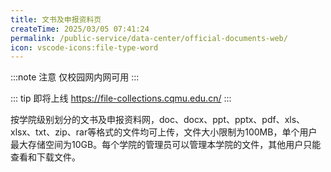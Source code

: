 ```yaml
---
title: 文书及申报资料页
createTime: 2025/03/05 07:41:24
permalink: /public-service/data-center/official-documents-web/
icon: vscode-icons:file-type-word
---
```

:::note 注意
仅校园网内网可用
:::


::: tip 即将上线
https://file-collections.cqmu.edu.cn/
:::

按学院级别划分的文书及申报资料网，doc、docx、ppt、pptx、pdf、xls、xlsx、txt、zip、rar等格式的文件均可上传，文件大小限制为100MB，单个用户最大存储空间为10GB。每个学院的管理员可以管理本学院的文件，其他用户只能查看和下载文件。
